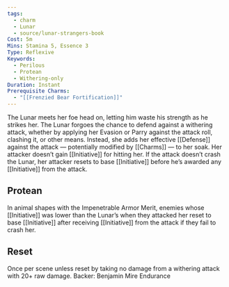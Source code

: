 ```yaml
---
tags:
  - charm
  - Lunar
  - source/lunar-strangers-book
Cost: 5m
Mins: Stamina 5, Essence 3
Type: Reflexive
Keywords:
  - Perilous
  - Protean
  - Withering-only
Duration: Instant
Prerequisite Charms:
  - "[[Frenzied Bear Fortification]]"
---
```

The Lunar meets her foe head on, letting him waste his strength as he strikes her.
The Lunar forgoes the chance to defend against a withering attack, whether by applying her Evasion or Parry against the attack roll, clashing it, or other means.
Instead, she adds her effective [[Defense]] against the attack — potentially modified by [[Charms]] — to her soak.
Her attacker doesn’t gain [[Initiative]] for hitting her.
If the attack doesn’t crash the Lunar, her attacker resets to base [[Initiative]] before he’s awarded any [[Initiative]] from the attack.

## Protean 
In animal shapes with the Impenetrable Armor Merit, enemies whose [[Initiative]] was lower than the Lunar’s when they attacked her reset to base [[Initiative]] after receiving [[Initiative]] from the attack if they fail to crash her.

## Reset 
Once per scene unless reset by taking no damage from a withering attack with 20+ raw damage.
Backer: Benjamin Mire Endurance